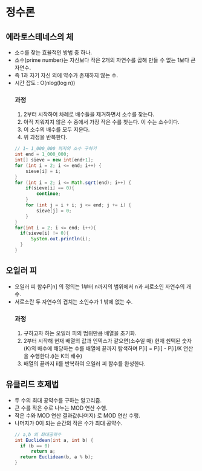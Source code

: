 # 정수론

## 에라토스테네스의 체
- 소수를 찾는 효율적인 방법 중 하나.
- 소수(prime number)는 자신보다 작은 2개의 자연수를 곱해 만들 수 없는 1보다 큰 자연수.
- 즉 1과 자기 자신 외에 약수가 존재하지 않는 수.
- 시간 잡도 : O(nlog(log n))
    ### 과정
  1. 2부터 시작하여 차례로 배수들을 제거하면서 소수를 찾는다.
  2. 아직 지워지지 않은 수 중에서 가장 작은 수를 찾는다. 이 수는 소수이다.
  3. 이 소수의 배수를 모두 지운다.
  4. 위 과정을 반복한다.
  ```java
  // 1~ 1_000_000 까지의 소수 구하기
  int end = 1_000_000;
  int[] sieve = new int[end+1];
  for (int i = 2; i <= end; i++) {
      sieve[i] = i;
  }
  for (int i = 2; i <= Math.sqrt(end); i++) {
      if(sieve[i] == 0){
          continue;
      }
      for (int j = i + i; j <= end; j += i) {
          sieve[j] = 0;
      }
  }
  for(int i = 2; i <= end; i++){
    if(sieve[i] != 0){
        System.out.println(i);
    }
  }
  ```

## 오일러 피

- 오일러 피 함수P[n] 의 정의는 1부터 n까지의 범위에서 n과 서로소인 자연수의 개수.
- 서로소란 두 자연수의 겹치는 소인수가 1 밖에 없는 수.
    ### 과정
  1. 구하고자 하는 오일러 피의 범위만큼 배열을 초기화.
  2. 2부터 시작해 현재 배열의 값과 인덱스가 같으면(소수일 때) 현재 숸택된 숫자(K)의 배수에 해당하는 수를
  배열에 끝까지 탐색하며 P[i] = P[i] - P[i]/K 연산을 수행한다.(i는 K의 배수)
  3. 배열의 끝까지 ii를 반복하여 오일러 피 함수를 완성한다.

## 유클리드 호제법

- 두 수의 최대 공약수를 구하는 알고리즘.
- 큰 수를 작은 수로 나누는 MOD 연산 수행.
- 작은 수와 MOD 연산 결과값(나머지) 로 MOD 연산 수행.
- 나머지가 0이 되는 순간의 작은 수가 최대 공약수.
  ```java
  // a,b 의 최대공약수
  int Euclidean(int a, int b) {
    if (b == 0)
        return a;
    return Euclidean(b, a % b);
  }
  ```